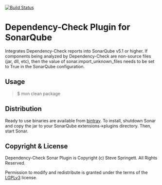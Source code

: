 [![Build Status](https://travis-ci.org/stevespringett/dependency-check-sonar-plugin.svg?branch=master)](https://travis-ci.org/stevespringett/dependency-check-sonar-plugin)

Dependency-Check Plugin for SonarQube
================================

Integrates Dependency-Check reports into SonarQube v5.1 or higher. If components being 
analyzed by Dependency-Check are non-source files (jar, dll, etc), then the value of 
sonar.import_unknown_files needs to be set to True in the SonarQube configuration.

Usage
-

> $ mvn clean package

Distribution
-
Ready to use binaries are available from [bintray]. To install, shutdown Sonar and copy the jar to your SonarQube extensions->plugins directory. Then, start Sonar. 

Copyright & License
-

Dependency-Check Sonar Plugin is Copyright (c) Steve Springett. All Rights Reserved.

Permission to modify and redistribute is granted under the terms of the [LGPLv3] license.

  [LGPLv3]: http://www.gnu.org/licenses/lgpl.txt
  [bintray]: https://bintray.com/stevespringett/owasp/dependency-check-sonar/
